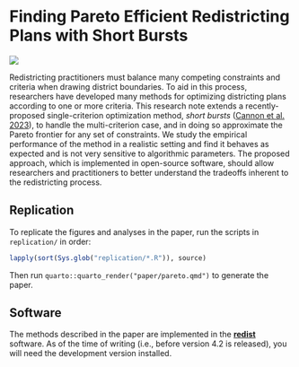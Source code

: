 # Finding Pareto Efficient Redistricting Plans with Short Bursts

[![](https://img.shields.io/badge/arXiv-2304.00427-b31b1b)](https://arxiv.org/abs/2304.00427)

Redistricting practitioners must balance many competing constraints and 
criteria when drawing district boundaries.
To aid in this process, researchers have developed many methods for optimizing
districting plans according to one or more criteria.
This research note extends a recently-proposed single-criterion optimization
method, *short bursts* ([Cannon et al. 2023](https://link.springer.com/article/10.1007/s11009-023-09994-1)), 
to handle the multi-criterion case, 
and in doing so approximate the Pareto frontier for any set of constraints.
We study the empirical performance of the method in a realistic setting and 
find it behaves as expected and is not very sensitive to algorithmic parameters.
The proposed approach, which is implemented in open-source software, 
should allow researchers and practitioners 
to better understand the tradeoffs inherent to the redistricting process.

## Replication

To replicate the figures and analyses in the paper, run the scripts in `replication/` in order:

``` r
lapply(sort(Sys.glob("replication/*.R")), source)
```

Then run `quarto::quarto_render("paper/pareto.qmd")` to generate the paper.

## Software

The methods described in the paper are implemented in the [**redist**](https://alarm-redist.org/redist/) software.
As of the time of writing (i.e., before version 4.2 is released), you will need the development version installed.

